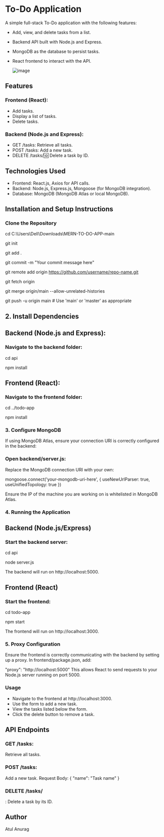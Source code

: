 # To-Do Application
A simple full-stack To-Do application with the following features:

* Add, view, and delete tasks from a list.
* Backend API built with Node.js and Express.
* MongoDB as the database to persist tasks.
* React frontend to interact with the API.

  ![image](https://github.com/user-attachments/assets/71ccd83c-0dd5-4dec-a1d7-1a428b8d18c8)

## Features
###  Frontend (React):
* Add tasks.
* Display a list of tasks.
* Delete tasks.
###  Backend (Node.js and Express):
* GET /tasks: Retrieve all tasks.
* POST /tasks: Add a new task.
* DELETE /tasks/:id: Delete a task by ID.

## Technologies Used
* Frontend: React.js, Axios for API calls.
* Backend: Node.js, Express.js, Mongoose (for MongoDB integration).
* Database: MongoDB (MongoDB Atlas or local MongoDB).

## Installation and Setup Instructions

### Clone the Repository
 
cd C:\Users\Dell\Downloads\MERN-TO-DO-APP-main


git init


git add .


git commit -m "Your commit message here"


git remote add origin https://github.com/username/repo-name.git


git fetch origin


git merge origin/main --allow-unrelated-histories  

git push -u origin main  # Use 'main' or 'master' as appropriate

   
 ## 2. Install Dependencies
 
   ## Backend (Node.js and Express):

### Navigate to the backend folder:


cd api

npm install

## Frontend (React):

### Navigate to the frontend folder:


cd ../todo-app

npm install

 ###  3. Configure MongoDB
If using MongoDB Atlas, ensure your connection URI is correctly configured in the backend:

### Open backend/server.js:

Replace the MongoDB connection URI with your own:


mongoose.connect('your-mongodb-uri-here', { useNewUrlParser: true, useUnifiedTopology: true })

Ensure the IP of the machine you are working on is whitelisted in MongoDB Atlas.

### 4. Running the Application
  ## Backend (Node.js/Express)

### Start the backend server:

cd api

node server.js

The backend will run on http://localhost:5000.

## Frontend (React)

### Start the frontend:


cd todo-app

npm start

The frontend will run on http://localhost:3000.

### 5. Proxy Configuration
   Ensure the frontend is correctly communicating with the backend by setting up a proxy. In frontend/package.json, add:


"proxy": "http://localhost:5000"
This allows React to send requests to your Node.js server running on port 5000.

### Usage
* Navigate to the frontend at http://localhost:3000.
* Use the form to add a new task.
* View the tasks listed below the form.
* Click the delete button to remove a task.
## API Endpoints
### GET /tasks:
 Retrieve all tasks.
### POST /tasks:
 Add a new task.
Request Body: { "name": "Task name" }
### DELETE /tasks/
: Delete a task by its ID.



## Author
Atul Anurag
